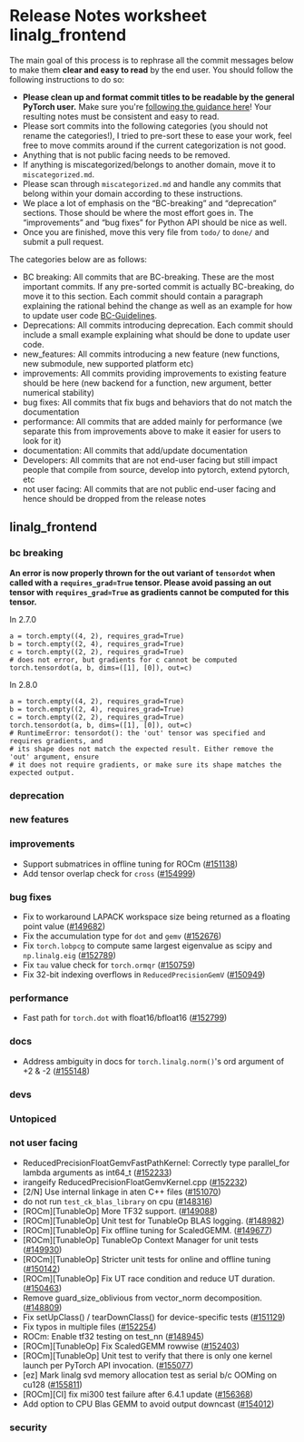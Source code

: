 
# Release Notes worksheet linalg_frontend

The main goal of this process is to rephrase all the commit messages below to make them **clear and easy to read** by the end user. You should follow the following instructions to do so:

* **Please clean up and format commit titles to be readable by the general PyTorch user.** Make sure you're [following the guidance here](https://docs.google.com/document/d/14OmgGBr1w6gl1VO47GGGdwrIaUNr92DFhQbY_NEk8mQ/edit)! Your resulting notes must be consistent and easy to read.
* Please sort commits into the following categories (you should not rename the categories!), I tried to pre-sort these to ease your work, feel free to move commits around if the current categorization is not good.
* Anything that is not public facing needs to be removed.
* If anything is miscategorized/belongs to another domain, move it to `miscategorized.md`.
* Please scan through `miscategorized.md` and handle any commits that belong within your domain according to these instructions.
* We place a lot of emphasis on the “BC-breaking” and “deprecation” sections. Those should be where the most effort goes in. The “improvements” and “bug fixes” for Python API should be nice as well.
* Once you are finished, move this very file from `todo/` to `done/` and submit a pull request.

The categories below are as follows:

* BC breaking: All commits that are BC-breaking. These are the most important commits. If any pre-sorted commit is actually BC-breaking, do move it to this section. Each commit should contain a paragraph explaining the rational behind the change as well as an example for how to update user code [BC-Guidelines](https://docs.google.com/document/d/14OmgGBr1w6gl1VO47GGGdwrIaUNr92DFhQbY_NEk8mQ/edit#heading=h.a9htwgvvec1m).
* Deprecations: All commits introducing deprecation. Each commit should include a small example explaining what should be done to update user code.
* new_features: All commits introducing a new feature (new functions, new submodule, new supported platform etc)
* improvements: All commits providing improvements to existing feature should be here (new backend for a function, new argument, better numerical stability)
* bug fixes: All commits that fix bugs and behaviors that do not match the documentation
* performance: All commits that are added mainly for performance (we separate this from improvements above to make it easier for users to look for it)
* documentation: All commits that add/update documentation
* Developers: All commits that are not end-user facing but still impact people that compile from source, develop into pytorch, extend pytorch, etc
* not user facing: All commits that are not public end-user facing and hence should be dropped from the release notes

## linalg_frontend
### bc breaking
**An error is now properly thrown for the out variant of `tensordot` when called with a
`requires_grad=True` tensor. Please avoid passing an out tensor with `requires_grad=True` as
gradients cannot be computed for this tensor.**

In 2.7.0
```
a = torch.empty((4, 2), requires_grad=True)
b = torch.empty((2, 4), requires_grad=True)
c = torch.empty((2, 2), requires_grad=True)
# does not error, but gradients for c cannot be computed
torch.tensordot(a, b, dims=([1], [0]), out=c)
```

In 2.8.0
```
a = torch.empty((4, 2), requires_grad=True)
b = torch.empty((2, 4), requires_grad=True)
c = torch.empty((2, 2), requires_grad=True)
torch.tensordot(a, b, dims=([1], [0]), out=c)
# RuntimeError: tensordot(): the 'out' tensor was specified and requires gradients, and
# its shape does not match the expected result. Either remove the 'out' argument, ensure
# it does not require gradients, or make sure its shape matches the expected output.
```
### deprecation
### new features
### improvements
- Support submatrices in offline tuning for ROCm ([#151138](https://github.com/pytorch/pytorch/pull/151138))
- Add tensor overlap check for `cross` ([#154999](https://github.com/pytorch/pytorch/pull/154999))
### bug fixes
- Fix to workaround LAPACK workspace size being returned as a floating point value ([#149682](https://github.com/pytorch/pytorch/pull/149682))
- Fix the accumulation type for `dot` and `gemv` ([#152676](https://github.com/pytorch/pytorch/pull/152676))
- Fix `torch.lobpcg` to compute same largest eigenvalue as scipy and `np.linalg.eig` ([#152789](https://github.com/pytorch/pytorch/pull/152789))
- Fix `tau` value check for `torch.ormqr` ([#150759](https://github.com/pytorch/pytorch/pull/150759))
- Fix 32-bit indexing overflows in `ReducedPrecisionGemV` ([#150949](https://github.com/pytorch/pytorch/pull/150949))
### performance
- Fast path for `torch.dot` with float16/bfloat16 ([#152799](https://github.com/pytorch/pytorch/pull/152799))
### docs
- Address ambiguity in docs for `torch.linalg.norm()`'s ord argument of +2 & -2 ([#155148](https://github.com/pytorch/pytorch/pull/155148))
### devs
### Untopiced
### not user facing
- ReducedPrecisionFloatGemvFastPathKernel: Correctly type parallel_for lambda arguments as int64_t ([#152233](https://github.com/pytorch/pytorch/pull/152233))
- irangeify ReducedPrecisionFloatGemvKernel.cpp ([#152232](https://github.com/pytorch/pytorch/pull/152232))
- [2/N] Use internal linkage in aten C++ files ([#151070](https://github.com/pytorch/pytorch/pull/151070))
- do not run `test_ck_blas_library` on cpu ([#148316](https://github.com/pytorch/pytorch/pull/148316))
- [ROCm][TunableOp] More TF32 support. ([#149088](https://github.com/pytorch/pytorch/pull/149088))
- [ROCm][TunableOp] Unit test for TunableOp BLAS logging. ([#148982](https://github.com/pytorch/pytorch/pull/148982))
- [ROCm][TunableOp] Fix offline tuning for ScaledGEMM. ([#149677](https://github.com/pytorch/pytorch/pull/149677))
- [ROCm][TunableOp] TunableOp Context Manager for unit tests ([#149930](https://github.com/pytorch/pytorch/pull/149930))
- [ROCm][TunableOp] Stricter unit tests for online and offline tuning ([#150142](https://github.com/pytorch/pytorch/pull/150142))
- [ROCm][TunableOp] Fix UT race condition and reduce UT duration. ([#150463](https://github.com/pytorch/pytorch/pull/150463))
- Remove guard_size_oblivious from vector_norm decomposition. ([#148809](https://github.com/pytorch/pytorch/pull/148809))
- Fix setUpClass() / tearDownClass() for device-specific tests ([#151129](https://github.com/pytorch/pytorch/pull/151129))
- Fix typos in multiple files ([#152254](https://github.com/pytorch/pytorch/pull/152254))
- ROCm: Enable tf32 testing on test_nn ([#148945](https://github.com/pytorch/pytorch/pull/148945))
- [ROCm][TunableOp] Fix ScaledGEMM rowwise ([#152403](https://github.com/pytorch/pytorch/pull/152403))
- [ROCm][TunableOp] Unit test to verify that there is only one kernel launch per PyTorch API invocation. ([#155077](https://github.com/pytorch/pytorch/pull/155077))
- [ez] Mark linalg svd memory allocation test as serial b/c OOMing on cu128 ([#155811](https://github.com/pytorch/pytorch/pull/155811))
- [ROCm][CI] fix mi300 test failure after 6.4.1 update ([#156368](https://github.com/pytorch/pytorch/pull/156368))
- Add option to CPU Blas GEMM to avoid output downcast ([#154012](https://github.com/pytorch/pytorch/pull/154012))
### security
